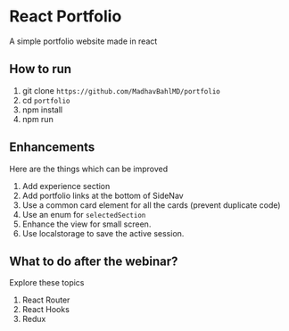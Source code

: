 # React Portfolio

A simple portfolio website made in react 

## How to run
1. git clone `https://github.com/MadhavBahlMD/portfolio`
2. cd `portfolio`
3. npm install
4. npm run

## Enhancements

Here are the things which can be improved

1. Add experience section
2. Add portfolio links at the bottom of SideNav
3. Use a common card element for all the cards (prevent duplicate code)
4. Use an enum for `selectedSection`
5. Enhance the view for small screen.
6. Use localstorage to save the active session.

## What to do after the webinar?

Explore these topics

1. React Router
2. React Hooks
3. Redux
